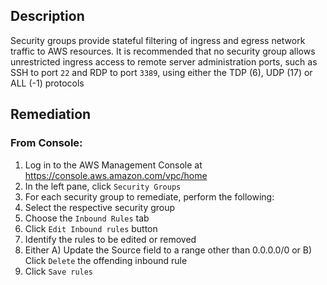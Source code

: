 ## Description

Security groups provide stateful filtering of ingress and egress network traffic to AWS resources. It is recommended that no security group allows unrestricted ingress access to remote server administration ports, such as SSH to port `22` and RDP to port `3389`, using either the TDP (6), UDP (17) or ALL (-1) protocols

## Remediation

### From Console:

1. Log in to the AWS Management Console at https://console.aws.amazon.com/vpc/home
2. In the left pane, click `Security Groups`
3. For each security group to remediate, perform the following:
4. Select the respective security group
5. Choose the `Inbound Rules` tab
6. Click `Edit Inbound rules` button
7. Identify the rules to be edited or removed
8. Either A) Update the Source field to a range other than 0.0.0.0/0 or B) Click `Delete` the offending inbound rule
9. Click `Save rules`
